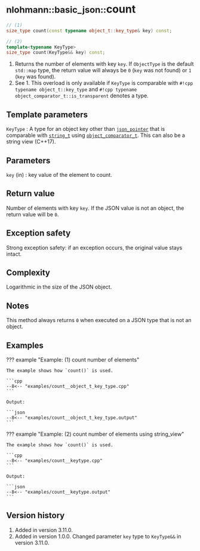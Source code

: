 # <small>nlohmann::basic_json::</small>count

```cpp
// (1)
size_type count(const typename object_t::key_type& key) const;

// (2)
template<typename KeyType>
size_type count(KeyType&& key) const;
```

1. Returns the number of elements with key `key`. If `ObjectType` is the default `std::map` type, the return value will
   always be `0` (`key` was not found) or `1` (`key` was found).
2. See 1. This overload is only available if `KeyType` is comparable with `#!cpp typename object_t::key_type` and
   `#!cpp typename object_comparator_t::is_transparent` denotes a type.

## Template parameters

`KeyType`
:   A type for an object key other than [`json_pointer`](../json_pointer/index.md) that is comparable with
    [`string_t`](string_t.md) using  [`object_comparator_t`](object_comparator_t.md).
    This can also be a string view (C++17).

## Parameters

`key` (in)
:   key value of the element to count.
    
## Return value

Number of elements with key `key`. If the JSON value is not an object, the return value will be `0`.

## Exception safety

Strong exception safety: if an exception occurs, the original value stays intact.

## Complexity

Logarithmic in the size of the JSON object.

## Notes

This method always returns `0` when executed on a JSON type that is not an object.

## Examples

??? example "Example: (1) count number of elements"

    The example shows how `count()` is used.
    
    ```cpp
    --8<-- "examples/count__object_t_key_type.cpp"
    ```
    
    Output:
    
    ```json
    --8<-- "examples/count__object_t_key_type.output"
    ```

??? example "Example: (2) count number of elements using string_view"

    The example shows how `count()` is used.
    
    ```cpp
    --8<-- "examples/count__keytype.cpp"
    ```
    
    Output:
    
    ```json
    --8<-- "examples/count__keytype.output"
    ```

## Version history

1. Added in version 3.11.0.
2. Added in version 1.0.0. Changed parameter `key` type to `KeyType&&` in version 3.11.0.
